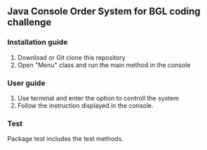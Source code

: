 ## Java Console Order System for BGL coding challenge

### Installation guide
1. Download or Git clone this repository
2. Open "Menu" class and run the main method in the console

### User guide
1. Use terminal and enter the option to controll the system
2. Follow the instruction displayed in the console.

### Test
Package test includes the test methods.
